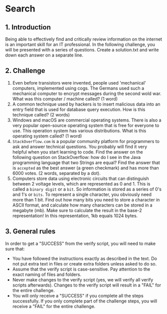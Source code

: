 # Search

## 1. Introduction

Being able to effectively find and critically review information on the internet is an important skill for an IT professional. In the following challenge, you will be presented with a series of questions. Create a solution.txt and write down each answer on a separate line.

## 2. Challenge

1. Even before transistors were invented, people used 'mechanical' computers, implemented using cogs. The Germans used such a mechanical computer to encrypt messages during the second wold war. What was this computer / machine called? (1 word)
1. A common technique used by hackers is to insert malicious data into an entry field that is used for database query execution. How is this technique called? (2 words)
1. Windows and macOS are commercial operating systems. There is also a very popular open-source operating system that is free for everyone to use. This operation system has various distributions. What is this operating system called? (1 word)
1. `StackOverflow.com` is a popular community platform for programmers to ask and answer technical questions. You probably will find it very helpful when you start learning to code. Find the answer on the following question on StackOverflow: how do I see in the Java programming language that two Strings are equal? Find the answer that is `accepted` as the best answer (a green checkmark) and has more than 6000 votes. (2 words, separated by a dot).
1. Computers store data using electronic circuits that can distinguish between 2 voltage levels, which are represented as 0 and 1. This is called a `binary digit` or a `bit`. So information is stored as a series of 0's and 1's or `bits`. To represent a single character, you obviously need more than 1 bit. Find out how many bits you need to store a character in ASCII format, and calculate how many characters can be stored in a megabyte (mb). Make sure to calculate the result in the base-2 representation! In this representation, 1kb equals 1024 bytes.
   
## 3. General rules

In order to get a "SUCCESS" from the verify script, you will need to make sure that:

-   You have followed the instructions exactly as described in the text. Do not put extra text in files or create extra folders unless asked to do so.
-   Assume that the verify script is case-sensitive. Pay attention to the exact naming of files and folders.
-   Never make changes to the verify script (yes, we will verify all verify scripts afterwards). Changes to the verify script will result in a "FAIL" for the entire challenge.
-   You will only receive a "SUCCESS" if you complete all the steps successfully. If you only complete part of the challenge steps, you will receive a "FAIL" for the entire challenge.
